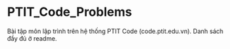 # PTIT_Code_Problems
Bài tập môn lập trình trên hệ thống PTIT Code (code.ptit.edu.vn). Danh sách đầy đủ ở readme.
